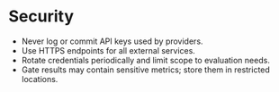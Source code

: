 # Security

- Never log or commit API keys used by providers.
- Use HTTPS endpoints for all external services.
- Rotate credentials periodically and limit scope to evaluation needs.
- Gate results may contain sensitive metrics; store them in restricted locations.
